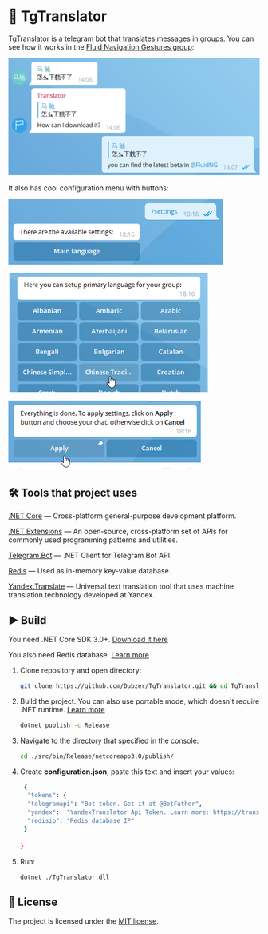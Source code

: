 📙 TgTranslator
===============

TgTranslator is a telegram bot that translates messages in groups. 
You can see how it works in the [Fluid Navigation Gestures group](https://t.me/FluidNG_Group):

![alt text](https://raw.githubusercontent.com/Dubzer/TgTranslator/master/screenshots/1.png "Example")

It also has cool configuration menu with buttons:

![alt text](https://raw.githubusercontent.com/Dubzer/TgTranslator/master/screenshots/2.png "Main menu") 

![alt text](https://raw.githubusercontent.com/Dubzer/TgTranslator/master/screenshots/3.png "Main language setting") 

![alt text](https://raw.githubusercontent.com/Dubzer/TgTranslator/master/screenshots/4.png "Apply menu")

## 🛠 Tools that project uses

[.NET Core](https://dot.net) — Cross-platform general-purpose development platform.

[.NET Extensions](https://github.com/aspnet/Extensions) — An open-source, cross-platform set of APIs for commonly used programming patterns and utilities.

[Telegram.Bot](https://github.com/TelegramBots/Telegram.Bot) — .NET Client for Telegram Bot API.

[Redis](https://redis.io) — Used as in-memory key-value database.

[Yandex.Translate](https://translate.yandex.com/developers) — Universal text translation tool that uses machine translation technology developed at Yandex.
## ▶️ Build
You need .NET Core SDK 3.0+. [Download it here](https://dotnet.microsoft.com/download/dotnet-core/3.0)

You also need Redis database. [Learn more](https://redis.io)

1. Clone repository and open directory:
   ```sh
   git clone https://github.com/Dubzer/TgTranslator.git && cd TgTranslator
2. Build the project. You can also use portable mode, which doesn't require .NET runtime. [Learn more](https://docs.microsoft.com/en-us/dotnet/core/tools/dotnet-build)
    ```sh
    dotnet publish -c Release
3. Navigate to the directory that specified in the console:
   ```sh
   cd ./src/bin/Release/netcoreapp3.0/publish/
4. Create **configuration.json**, paste this text and insert your values:
   ```sh
    {
     "tokens": {
     "telegramapi": "Bot token. Get it at @BotFather",
     "yandex":  "YandexTranslator Api Token. Learn more: https://translate.yandex.com/developers",
     "redisip": "Redis database IP"
    }

   }
5. Run:
    ```sh
    dotnet ./TgTranslator.dll
## 📝 License
The project is licensed under the [MIT license](https://github.com/yet-another-devteam/SendColorBot/blob/master/LICENSE).